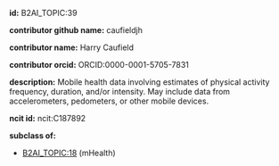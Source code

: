**id:** B2AI_TOPIC:39

**contributor github name:** caufieldjh

**contributor name:** Harry Caufield

**contributor orcid:** ORCID:0000-0001-5705-7831

**description:** Mobile health data involving estimates of physical activity frequency, duration, and/or intensity. May include data from accelerometers, pedometers, or other mobile devices.

**ncit id:** ncit:C187892

**subclass of:**

- [B2AI_TOPIC:18](../topics/mHealth.markdown) (mHealth)
